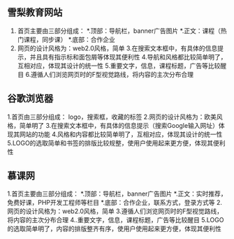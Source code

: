 ## 雪梨教育网站 
1. 首页主要由三部分组成： 
*.顶部：导航栏，banner广告图片
*.正文：课程（热门课程，同步课）
*.底部：合作企业
2. 网页的设计风格为：web2.0风格，简单
3.在搜索文本框中，有具体的信息提示，并且具有指示标和面包屑等体现其便利性
4.导航和风格都比较简单明了，互相对应，体现其设计的统一性
5.重要文字，信息，课程标题，广告等比较醒目
6.遵循人们浏览网页时的F型视觉路线，将内容的主次分布合理
## 谷歌浏览器
1.首页由三部分组成： 
logo，搜索框，收藏的标签
2.网页的设计风格为：欧美风格，简单明了
3.在搜索文本框中，有具体的信息提示（搜索Google输入网址）体现其网站的功能
4.风格和内容都比较简单明了，互相对应，体现其设计的统一性
5.LOGO的选取简单和书签的排版比较规整，使用户使用起来更方便，体现其便利性
## 慕课网
1.首页主要由三部分组成： 
*.顶部：导航栏，banner广告图片
*.正文：实时推荐，免费好课，PHP开发工程师等栏目
*.底部：合作企业，联系方式，登录方式等
2.网页的设计风格为：web2.0风格，简单
3.遵循人们浏览网页时的F型视觉路线，将内容的主次分布合理
4..重要文字，信息，课程标题，广告等比较醒目
5.LOGO的选取简单明了，内容的排版整齐有序，使用户使用起来更方便，体现其便利性
